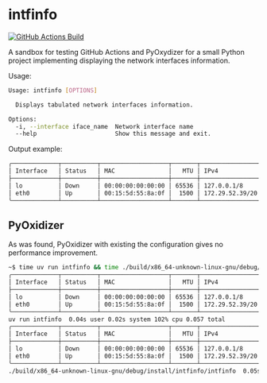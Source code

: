 # intfinfo

[![GitHub Actions Build](https://github.com/thenester/intfinfo/actions/workflows/build.yml/badge.svg)](https://github.com/thenester/intfinfo/actions/workflows/build.yml)

A sandbox for testing GitHub Actions and PyOxydizer for a small Python project implementing displaying the network interfaces information.

Usage:

```bash
Usage: intfinfo [OPTIONS]

  Displays tabulated network interfaces information.

Options:
  -i, --interface iface_name  Network interface name
  --help                      Show this message and exit.
```

Output example:

```bash
╭─────────────┬──────────┬───────────────────┬───────┬─────────────────┬─────────────────────────────╮
│ Interface   │ Status   │ MAC               │   MTU │ IPv4            │ IPv6                        │
├─────────────┼──────────┼───────────────────┼───────┼─────────────────┼─────────────────────────────┤
│ lo          │ Down     │ 00:00:00:00:00:00 │ 65536 │ 127.0.0.1/8     │ ::1/128                     │
│ eth0        │ Up       │ 00:15:5d:55:8a:0f │  1500 │ 172.29.52.39/20 │ fe80::215:5dff:fe55:8a0f/64 │
╰─────────────┴──────────┴───────────────────┴───────┴─────────────────┴─────────────────────────────╯
```

## PyOxidizer

As was found, PyOxidizer with existing the configuration gives no performance improvement.

```bash
~$ time uv run intfinfo && time ./build/x86_64-unknown-linux-gnu/debug/install/intfinfo/intfinfo
╭─────────────┬──────────┬───────────────────┬───────┬─────────────────┬─────────────────────────────╮
│ Interface   │ Status   │ MAC               │   MTU │ IPv4            │ IPv6                        │
├─────────────┼──────────┼───────────────────┼───────┼─────────────────┼─────────────────────────────┤
│ lo          │ Down     │ 00:00:00:00:00:00 │ 65536 │ 127.0.0.1/8     │ ::1/128                     │
│ eth0        │ Up       │ 00:15:5d:55:8a:0f │  1500 │ 172.29.52.39/20 │ fe80::215:5dff:fe55:8a0f/64 │
╰─────────────┴──────────┴───────────────────┴───────┴─────────────────┴─────────────────────────────╯
uv run intfinfo  0.04s user 0.02s system 102% cpu 0.057 total
╭─────────────┬──────────┬───────────────────┬───────┬─────────────────┬─────────────────────────────╮
│ Interface   │ Status   │ MAC               │   MTU │ IPv4            │ IPv6                        │
├─────────────┼──────────┼───────────────────┼───────┼─────────────────┼─────────────────────────────┤
│ lo          │ Down     │ 00:00:00:00:00:00 │ 65536 │ 127.0.0.1/8     │ ::1/128                     │
│ eth0        │ Up       │ 00:15:5d:55:8a:0f │  1500 │ 172.29.52.39/20 │ fe80::215:5dff:fe55:8a0f/64 │
╰─────────────┴──────────┴───────────────────┴───────┴─────────────────┴─────────────────────────────╯
./build/x86_64-unknown-linux-gnu/debug/install/intfinfo/intfinfo  0.05s user 0.01s system 99% cpu 0.057 total
```
